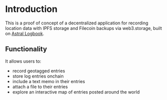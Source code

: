 # Introduction

This is a proof of concept of a decentralized application for recording location data with IPFS storage and Filecoin backups via web3.storage, built on [Astral Logbook](https://github.com/DecentralizedGeo/astral-logbook).

## Functionality

It allows users to:
- record geotagged entries
- store log entries onchain
- include a text memo in their entries
- attach a file to their entries
- explore an interactive map of entries posted around the world
